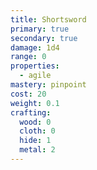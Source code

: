 ```yaml
---
title: Shortsword
primary: true
secondary: true
damage: 1d4
range: 0
properties:
  - agile
mastery: pinpoint
cost: 20
weight: 0.1
crafting:
  wood: 0
  cloth: 0
  hide: 1
  metal: 2
---
```


